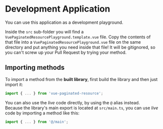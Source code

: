 # Development Application

You can use this application as a development playground.

Inside the `src` sub-folder you will find a `VuePaginatedResourcePlayground.template.vue` file. Copy the contents of that file into a `VuePaginatedResourcePlayground.vue` file on the same directory and put anything you need inside that file! It will be gitignored, so you can't screw up your Pull Request by trying your method.

## Importing methods

To import a method from the **built library**, first build the library and then just import it:

```ts
import { ... } from 'vue-paginated-resource';
```


You can also use the _live_ code directly, by using the `@` alias instead. Because the library's main export is located at `src/main.ts`, you can use _live_ code by importing a method like this:

```ts
import { ... } from '@/main';
```
